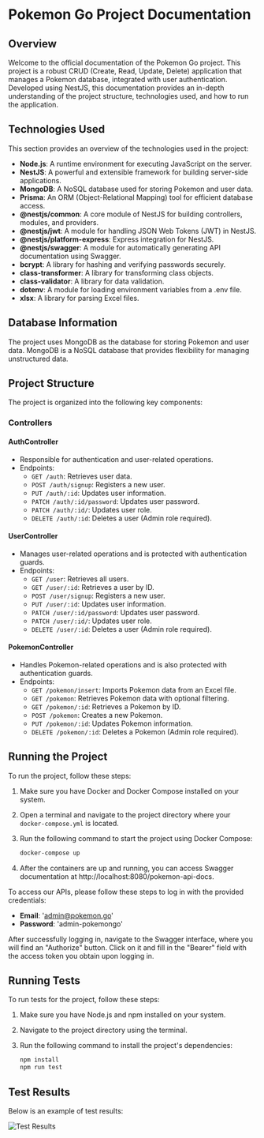 # Pokemon Go Project Documentation

## Overview

Welcome to the official documentation of the Pokemon Go project. This project is a robust CRUD (Create, Read, Update, Delete) application that manages a Pokemon database, integrated with user authentication. Developed using NestJS, this documentation provides an in-depth understanding of the project structure, technologies used, and how to run the application.

## Technologies Used

This section provides an overview of the technologies used in the project:

- **Node.js**: A runtime environment for executing JavaScript on the server.
- **NestJS**: A powerful and extensible framework for building server-side applications.
- **MongoDB**: A NoSQL database used for storing Pokemon and user data.
- **Prisma**: An ORM (Object-Relational Mapping) tool for efficient database access.
- **@nestjs/common**: A core module of NestJS for building controllers, modules, and providers.
- **@nestjs/jwt**: A module for handling JSON Web Tokens (JWT) in NestJS.
- **@nestjs/platform-express**: Express integration for NestJS.
- **@nestjs/swagger**: A module for automatically generating API documentation using Swagger.
- **bcrypt**: A library for hashing and verifying passwords securely.
- **class-transformer**: A library for transforming class objects.
- **class-validator**: A library for data validation.
- **dotenv**: A module for loading environment variables from a .env file.
- **xlsx**: A library for parsing Excel files.

## Database Information

The project uses MongoDB as the database for storing Pokemon and user data. MongoDB is a NoSQL database that provides flexibility for managing unstructured data.

## Project Structure

The project is organized into the following key components:

### Controllers

#### AuthController
- Responsible for authentication and user-related operations.
- Endpoints:
  - `GET /auth`: Retrieves user data.
  - `POST /auth/signup`: Registers a new user.
  - `PUT /auth/:id`: Updates user information.
  - `PATCH /auth/:id/password`: Updates user password.
  - `PATCH /auth/:id/`: Updates user role.
  - `DELETE /auth/:id`: Deletes a user (Admin role required).

#### UserController
- Manages user-related operations and is protected with authentication guards.
- Endpoints:
  - `GET /user`: Retrieves all users.
  - `GET /user/:id`: Retrieves a user by ID.
  - `POST /user/signup`: Registers a new user.
  - `PUT /user/:id`: Updates user information.
  - `PATCH /user/:id/password`: Updates user password.
  - `PATCH /user/:id/`: Updates user role.
  - `DELETE /user/:id`: Deletes a user (Admin role required).

#### PokemonController
- Handles Pokemon-related operations and is also protected with authentication guards.
- Endpoints:
  - `GET /pokemon/insert`: Imports Pokemon data from an Excel file.
  - `GET /pokemon`: Retrieves Pokemon data with optional filtering.
  - `GET /pokemon/:id`: Retrieves a Pokemon by ID.
  - `POST /pokemon`: Creates a new Pokemon.
  - `PUT /pokemon/:id`: Updates Pokemon information.
  - `DELETE /pokemon/:id`: Deletes a Pokemon (Admin role required).

## Running the Project

To run the project, follow these steps:

1. Make sure you have Docker and Docker Compose installed on your system.

2. Open a terminal and navigate to the project directory where your `docker-compose.yml` is located.

3. Run the following command to start the project using Docker Compose:

   ```bash
   docker-compose up
1. After the containers are up and running, you can access Swagger documentation at http://localhost:8080/pokemon-api-docs.

To access our APIs, please follow these steps to log in with the provided credentials:

- **Email**: 'admin@pokemon.go'
- **Password**: 'admin-pokemongo'

After successfully logging in, navigate to the Swagger interface, where you will find an "Authorize" button. Click on it and fill in the "Bearer" field with the access token you obtain upon logging in.


## Running Tests

To run tests for the project, follow these steps:

1. Make sure you have Node.js and npm installed on your system.

2. Navigate to the project directory using the terminal.

3. Run the following command to install the project's dependencies:

   ```bash
   npm install
   npm run test

## Test Results

Below is an example of test results:

![Test Results](testResult.png)
